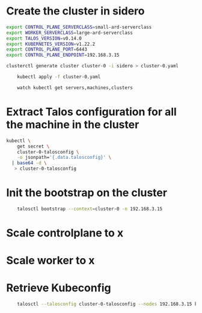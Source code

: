 
# Create the cluster in sidero
```sh
export CONTROL_PLANE_SERVERCLASS=small-ard-serverclass
export WORKER_SERVERCLASS=large-ard-serverclass
export TALOS_VERSION=v0.14.0
export KUBERNETES_VERSION=v1.22.2
export CONTROL_PLANE_PORT=6443
export CONTROL_PLANE_ENDPOINT=192.168.3.15

clusterctl generate cluster cluster-0 -i sidero > cluster-0.yaml
```


```sh
    kubectl apply -f cluster-0.yaml
```

```sh
    watch kubectl get servers,machines,clusters
```

# Extract Talos configuration for all the machine in the cluster

```sh
kubectl \
    get secret \
    cluster-0-talosconfig \
    -o jsonpath='{.data.talosconfig}' \
  | base64 -d \
   > cluster-0-talosconfig
```

# Init the bootstrap on the cluster
```sh
    talosctl bootstrap --context=cluster-0 -n 192.168.3.15
```

# Scale controlplane to x

# Scale worker to x

# Retrieve Kubeconfig
```sh
    talosctl --talosconfig cluster-0-talosconfig --nodes 192.168.3.15 kubeconfig
```
